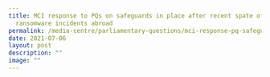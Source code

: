 ```yaml
---
title: MCI response to PQs on safeguards in place after recent spate of
  ransomware incidents abroad
permalink: /media-centre/parliamentary-questions/mci-response-pq-safeguards-in-place-ransomware-incidents/
date: 2021-07-06
layout: post
description: ""
image: ""
---
```

